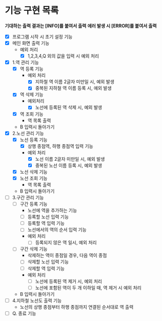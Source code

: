 # 기능 구현 목록
**기대하는 출력 결과는 [INFO]를 붙여서 출력**
**에러 발생 시 [ERROR]를 붙여서 출력**

- [X] 프로그램 시작 시 초기 설정 기능
- [X] 메인 화면 출력 기능
  - 예외 처리
    - [X] 1,2,3,4,Q 외의 값을 입력 시 예외 처리
- [X] 1.역 관리 기능 
  - [X] 역 등록 기능
    - 예외 처리
      - [X] 지하철 역 이름 2글자 미만일 시, 예외 발생
      - [X] 중복된 지하철 역 이름 등록 시, 예외 발생 
  - [X] 역 삭제 기능
    - 예외처리
      - [X] 노선에 등록된 역 삭제 시, 예외 발생
  - [X] 역 조회 기능
    - 역 목록 출력
  - B 입력시 돌아가기
- [X] 2.노선 관리 기능
  - [X] 노선 등록 기능
    - [X] 상행 종점역, 하행 종점역 입력 기능
    - 예외 처리
      - [X] 노선 이름 2글자 미만일 시, 예외 발생
      - [X] 중복된 노선 이름 등록 시, 예외 발생
  - [X] 노선 삭제 기능
  - [X] 노선 조회 기능
    - 역 목록 출력
  - B 입력시 돌아가기
- [ ] 3.구간 관리 기능
  - [ ] 구간 등록 기능
    - 노선에 역을 추가하는 기능
    - [ ] 등록할 노선 입력 기능
    - [ ] 등록할 역 입력 기능
    - [ ] 노선에서의 역의 순서 입력 기능
    - 예외 처리
      - [ ] 등록되지 않은 역 일시, 예외 처리
  - [ ] 구간 삭제 기능
    - 삭제하는 역이 종점일 경우, 다음 역이 종점
    - [ ] 삭제할 노선 입력 기능
    - [ ] 삭제할 역 입력 기능
    - 예외 처리
      - [ ] 노선에 등록된 역 제거 시, 예외 처리
      - [ ] 노선에 포함된 역이 두 개 이하일 때, 역 제거 시 예외 처리
  - B 입력시 돌아가기
- [ ] 4.지하철 노선도 출력 기능
  - 노선의 상행 종점부터 하행 종점까지 연결된 순서대로 역 출력
- [ ] Q. 종료 기능